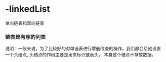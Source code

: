 # -linkedList
单向链表和双向链表

### 链表是有序的列表



说明：一般来说，为了比较好的对单链表进行增删改查的操作，我们都会给他设置一个头结点, 头结点的作用主要是用来标识链表头， 本身这个结点不存放数据。



